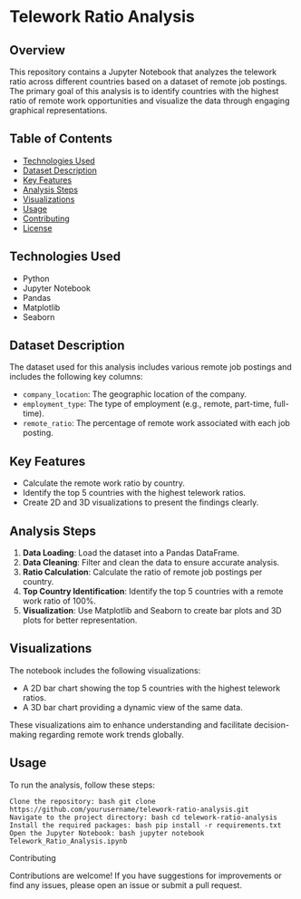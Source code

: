 # Telework Ratio Analysis

## Overview

This repository contains a Jupyter Notebook that analyzes the telework ratio across different countries based on a dataset of remote job postings. The primary goal of this analysis is to identify countries with the highest ratio of remote work opportunities and visualize the data through engaging graphical representations.

## Table of Contents

- [Technologies Used](#technologies-used)
- [Dataset Description](#dataset-description)
- [Key Features](#key-features)
- [Analysis Steps](#analysis-steps)
- [Visualizations](#visualizations)
- [Usage](#usage)
- [Contributing](#contributing)
- [License](#license)

## Technologies Used

- Python
- Jupyter Notebook
- Pandas
- Matplotlib
- Seaborn

## Dataset Description

The dataset used for this analysis includes various remote job postings and includes the following key columns:

- `company_location`: The geographic location of the company.
- `employment_type`: The type of employment (e.g., remote, part-time, full-time).
- `remote_ratio`: The percentage of remote work associated with each job posting.

## Key Features

- Calculate the remote work ratio by country.
- Identify the top 5 countries with the highest telework ratios.
- Create 2D and 3D visualizations to present the findings clearly.

## Analysis Steps

1. **Data Loading**: Load the dataset into a Pandas DataFrame.
2. **Data Cleaning**: Filter and clean the data to ensure accurate analysis.
3. **Ratio Calculation**: Calculate the ratio of remote job postings per country.
4. **Top Country Identification**: Identify the top 5 countries with a remote work ratio of 100%.
5. **Visualization**: Use Matplotlib and Seaborn to create bar plots and 3D plots for better representation.

## Visualizations

The notebook includes the following visualizations:

- A 2D bar chart showing the top 5 countries with the highest telework ratios.
- A 3D bar chart providing a dynamic view of the same data.

These visualizations aim to enhance understanding and facilitate decision-making regarding remote work trends globally.

## Usage

To run the analysis, follow these steps:

    Clone the repository: bash git clone https://github.com/yourusername/telework-ratio-analysis.git
    Navigate to the project directory: bash cd telework-ratio-analysis
    Install the required packages: bash pip install -r requirements.txt
    Open the Jupyter Notebook: bash jupyter notebook Telework_Ratio_Analysis.ipynb

Contributing

Contributions are welcome! If you have suggestions for improvements or find any issues, please open an issue or submit a pull request.
